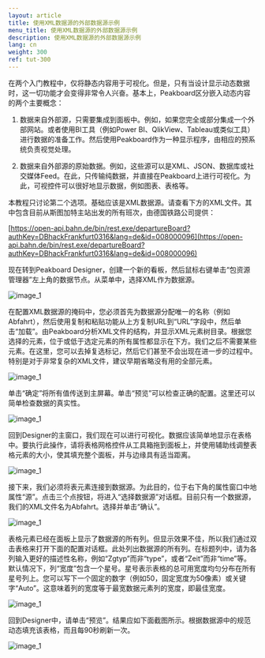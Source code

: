```yaml
---
layout: article
title: 使用XML数据源的外部数据源示例
menu_title: 使用XML数据源的外部数据源示例
description: 使用XML数据源的外部数据源示例
lang: cn
weight: 300
ref: tut-300
---
```

在两个入门教程中，仅将静态内容用于可视化。但是，只有当设计显示动态数据时，这一切功能才会变得非常令人兴奋。基本上，Peakboard区分嵌入动态内容的两个主要概念：

1. 数据来自外部源，只需要集成到面板中。例如，如果您完全或部分集成一个外部网站。或者使用BI工具（例如Power BI、QlikView、Tableau或类似工具）进行数据的准备工作。然后使用Peakboard作为一种显示程序，由相应的预系统负责视觉处理。

2. 数据来自外部源的原始数据。例如，这些源可以是XML、JSON、数据库或社交媒体Feed。在此，只传输纯数据，并直接在Peakboard上进行可视化。为此，可视控件可以很好地显示数据，例如图表、表格等。

本教程只讨论第二个选项。基础应该是XML数据源。请查看下方的XML文件。其中包含目前从斯图加特主站出发的所有班次，由德国铁路公司提供：

[https://open-api.bahn.de/bin/rest.exe/departureBoard?authKey=DBhackFrankfurt0316&lang=de&id=008000096](https://open-api.bahn.de/bin/rest.exe/departureBoard?authKey=DBhackFrankfurt0316&lang=de&id=008000096)

现在转到Peakboard Designer，创建一个新的看板，然后鼠标右键单击“包资源管理器”左上角的数据节点。从菜单中，选择XML作为数据源。

![image_1](/assets/images/Tutorial/XML/TutorialExterneDatenquelle01.png)

在配置XML数据源的掩码中，您必须首先为数据源分配唯一的名称（例如Abfahrt），然后使用复制和粘贴功能从上方复制URL到“URL”字段中，然后单击“加载”。由Peakboard分析XML文件的结构，并显示XML元素树目录。根据您选择的元素，位于或低于选定元素的所有属性都显示在下方。我们之后不需要某些元素。在这里，您可以去掉复选标记，然后它们甚至不会出现在进一步的过程中。特别是对于非常复杂的XML文件，建议早期省略没有用的全部元素。

![image_1](/assets/images/Tutorial/XML/TutorialExterneDatenquelle02.png)

单击“确定”将所有值传送到主屏幕。单击“预览”可以检查正确的配置。这里还可以简单检查数据的真实性。

![image_1](/assets/images/Tutorial/XML/TutorialExterneDatenquelle03.png)

回到Designer的主窗口，我们现在可以进行可视化。数据应该简单地显示在表格中。要执行此操作，请将表格网格控件从工具箱拖到面板上，并使用辅助线调整表格元素的大小，使其填充整个面板，并与边缘具有适当距离。

![image_1](/assets/images/Tutorial/XML/TutorialExterneDatenquelle04.png)

接下来，我们必须将表元素连接到数据源。为此目的，位于右下角的属性窗口中地属性“源”。点击三个点按钮，将进入“选择数据源”对话框。目前只有一个数据源，我们的XML文件名为Abfahrt。选择并单击“确认”。

![image_1](/assets/images/Tutorial/XML/TutorialExterneDatenquelle05.png)

表格元素已经在面板上显示了数据源的所有列。但显示效果不佳，所以我们通过双击表格来打开下面的配置对话框。此处列出数据源的所有列。在标题列中，请为各列输入更好的描述性名称，例如“Zgtyp”而非“type”，或者“Zeit”而非“time”等。默认情况下，列“宽度”包含一个星号。星号表示表格的总可用宽度均匀分布在所有星号列上。您可以写下一个固定的数字（例如50，固定宽度为50像素）或关键字“Auto”。这意味着列的宽度等于最宽数据元素列的宽度，即最佳宽度。

![image_1](/assets/images/Tutorial/XML/TutorialExterneDatenquelle06.png)

回到Designer中，请单击“预览”。结果应如下面截图所示。根据数据源中的规范动态填充该表格，而且每90秒刷新一次。

![image_1](/assets/images/Tutorial/XML/TutorialExterneDatenquelle07.png)
